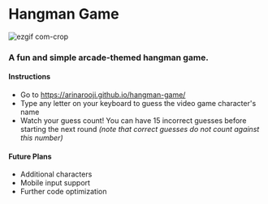 # Hangman Game
![ezgif com-crop](https://user-images.githubusercontent.com/30301389/34655400-188c0d58-f3d7-11e7-9e3a-3ef15f1a1cac.gif)

### A fun and simple arcade-themed hangman game.

#### Instructions
- Go to https://arinarooji.github.io/hangman-game/
- Type any letter on your keyboard to guess the video game character's name
- Watch your guess count! You can have 15 incorrect guesses before starting the next round *(note that correct guesses do not count against this number)*

#### Future Plans
- Additional characters
- Mobile input support
- Further code optimization
